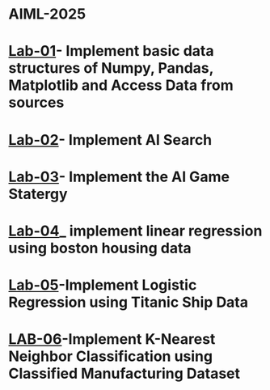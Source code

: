 # AIML-2025
# [Lab-01](https://colab.research.google.com/drive/1uKQzbPdfjjalbl07VkXOO854pdOR4I3t#scrollTo=jl3X3LXeVD30)- Implement basic data structures of Numpy, Pandas, Matplotlib and Access Data from sources
# [Lab-02](https://colab.research.google.com/drive/1S-GKW4LWqTM9aAwApdt5wtETXwQJ3GaS#scrollTo=4mb5rNM0XcpX)- Implement AI Search
# [Lab-03](https://colab.research.google.com/drive/1Dxqly0Y_46OZ7LKoHrWhzTJxFcIU1zDs#scrollTo=cRwFe3Dv4uvC)- Implement the AI Game Statergy
# [Lab-04](https://colab.research.google.com/drive/1MXQS9E9S2TDebL-mygus6UA3lp-xX0Ck)_ implement linear regression using boston housing data
# [Lab-05](https://colab.research.google.com/drive/1Izq1zrd7EXhhwOq41WGuPecwMgmIUppU#scrollTo=86PX_6sjTRXK)-Implement Logistic Regression using Titanic Ship Data
# [LAB-06](https://colab.research.google.com/drive/19pd9GksnlTLl87PgRU6BdvHPCKvPDt7t#scrollTo=B0qHD4t6GHzh)-Implement K-Nearest Neighbor Classification using Classified Manufacturing Dataset
